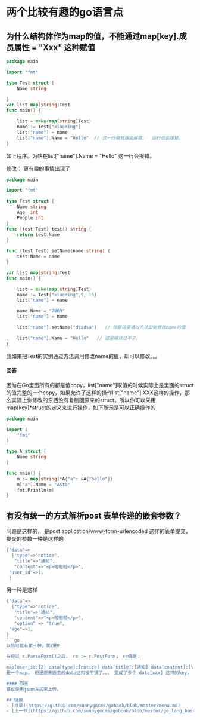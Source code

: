 # 两个比较有趣的go语言点

## 为什么结构体作为map的值，不能通过map[key].成员属性 = "Xxx" 这种赋值
```go
package main

import "fmt"

type Test struct {
    Name string

}
var list map[string]Test
func main() {

    list = make(map[string]Test)
    name := Test{"xiaoming"}
    list["name"] = name
    list["name"].Name = "Hello"  // 这一行编辑器会报错。  运行也会报错。
}
```
如上程序。为啥在list["name"].Name = "Hello" 这一行会报错。

修改： 更有趣的事情出现了
```go
package main

import "fmt"

type Test struct {
    Name string
    Age  int
    People int
}
func (test Test) test() string {
    return test.Name
}

func (test Test) setName(name string) {
    test.Name = name
}

var list map[string]Test
func main() {

    list = make(map[string]Test)
    name := Test{"xiaoming",9, 15}
    list["name"] = name

    name.Name = "7889"
    list["name"] = name

    list["name"].setName("dsadsa")   // 但是这里通过方法却能修改name的值

    list["name"].Name = "Hello"   // 这里编译过不了。
｝
```
我如果把Test的实例通过方法调用修改name的值，却可以修改。。。


#### 回答

因为在Go里面所有的都是值copy，list["name"]取值的时候实际上是里面的struct的值完整的一个copy，如果允许了这样的操作list["name"].XXX这样的操作，那么实际上你修改的东西没有复制回原来的struct，所以你可以采用map[key]*struct的定义来进行操作，如下所示是可以正确操作的
```go
package main

import (
    "fmt"
)

type A struct {
    Name string
}

func main() {
    m := map[string]*A{"a": &A{"hello"}}
    m["a"].Name = "Asta"
    fmt.Println(m)
}

```



## 有没有统一的方式解析post 表单传递的嵌套参数？
问题是这样的， 是post application/www-form-urlencoded 这样的表单提交，提交的参数一种是这样的
```go
{"data"=>
  {"type"=>"notice",
   "title"=>"通知",
   "content"=>"<p>啦啦啦</p>",
 "user_id"=>1,
 }
 ```
另一种是这样
```go
{"data"=>
  {"type"=>"notice",
   "title"=>"通知",
   "content"=>"<p>啦啦啦</p>",
   "option" => "true",
 "age"=>1,
}
```go
以后可能有第三种，第四种

在经过 r.ParseForm()之后， re := r.PostForm； re值是：

map[user_id:[2] data[type]:[notice] data[title]:[通知] data[content]:[\u003cp\u003e啦啦啦\u003c/p\u003e]]
是一个map， 但是原来嵌套的data结构被平铺了。。。 变成了多个 data[xxx] 这样的key， 而处理之后想要返回的数据结构是 原来一样，不要data被平铺。 我知道可以定义嵌套的map，一一对应的赋值，但这样参数结构你就需要前后端都知道了，而且会很麻烦，其实逻辑只是把传来的参数原样json数据的返回， 请问有没有统一的方式序列化处理上面两种甚至多种嵌套的数据结构

#### 回答
建议使用json方式来上传。

## 链接
- [目录](https://github.com/sunnygocms/gobook/blob/master/menu.md)
- [上一节](https://github.com/sunnygocms/gobook/blob/master/go_lang_base/09.1.1.md)